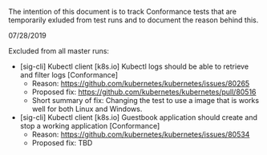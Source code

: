 The intention of this document is to track Conformance tests that are temporarily exluded from test runs and 
to document the reason behind this.

07/28/2019

Excluded from all master runs:
* [sig-cli] Kubectl client [k8s.io] Kubectl logs should be able to retrieve and filter logs [Conformance]
  * Reason: https://github.com/kubernetes/kubernetes/issues/80265
  * Proposed fix: https://github.com/kubernetes/kubernetes/pull/80516
  * Short summary of fix: Changing the test to use a image that is works well for both Linux and Windows.
* [sig-cli] Kubectl client [k8s.io] Guestbook application should create and stop a working application [Conformance]
  * Reason: https://github.com/kubernetes/kubernetes/issues/80534
  * Proposed fix: TBD
